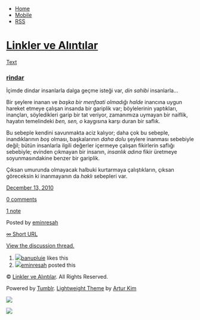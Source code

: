 -   [Home](/)
-   [Mobile](/mobile)
-   [RSS](http://eminresah.tumblr.com/rss)

[Linkler ve Alıntılar](/)
=========================

[Text](http://eminresah.tumblr.com/post/2197681876/rindar)

### [rindar](http://eminresah.tumblr.com/post/2197681876/rindar)

İçimde dindar insanlarla dalga geçme isteği var, *din sahibi*
insanlarla…

Bir şeylere inanan ve *başka bir menfaati olmadığı halde* inancına uygun
hareket etmeye çalışan insanda bir gariplik var; böylelerinin
yaptıkları, inançları, söyledikleri garip bir tat veriyor, zamanımıza
uymayan bir naiflik, hayatın temelindeki *ben, sen, o* kaygısına karşı
duran bir saflık.

Bu sebeple kendini savunmakta aciz kalıyor; daha çok bu sebeple,
inandıklarının *boş* olması, başkalarının *daha dolu* şeylere inanması
sebebiyle değil; bütün insanlarla ilgili değerler içermeye çalışan
fikirlerin saflığı sebebiyle; evinden çıkmayan bir insanın, *insanlık
adına* fikir üretmeye soyunmasındakine benzer bir gariplik.

Çıksan umurunda olmayacak halbuki kurtarmaya çalıştıkların, çıksan
göreceksin ki inanmayanın da *haklı* sebepleri var.

[December 13, 2010](http://eminresah.tumblr.com/post/2197681876/rindar)

[0
comments](http://eminresah.tumblr.com/post/2197681876/rindar#disqus_thread)

[1 note](http://eminresah.tumblr.com/post/2197681876/rindar#notes)

Posted by [eminresah](http://eminresah.tumblr.com/)

[∞ Short URL](http://tmblr.co/ZWS1Oy22-VRK)

[View the discussion thread.](http://erblog.disqus.com/?url=ref)

1.  [![](http://33.media.tumblr.com/avatar_36dfba2b4338_16.png)](http://banupluie.tumblr.com/ "whatsoever ")[banupluie](http://banupluie.tumblr.com/ "whatsoever")
    likes this
2.  [![](http://38.media.tumblr.com/avatar_06c8562d8d9e_16.png)](http://eminresah.tumblr.com/ "Linkler ve Alıntılar")[eminresah](http://eminresah.tumblr.com/ "Linkler ve Alıntılar")
    posted this

© [Linkler ve Alıntılar](/). All Rights Reserved.

Powered by [Tumblr](http://tumblr.com). [Lightweight
Theme](http://www.tumblr.com/theme/10820) by [Artur
Kim](http://arturkim.com)

![](https://px.srvcs.tumblr.com/impixu?T=1434918840&J=eyJ0eXBlIjoidXJsIiwidXJsIjoiaHR0cDpcL1wvZW1pbnJlc2FoLnR1bWJsci5jb21cL3Bvc3RcLzIxOTc2ODE4NzZcL3JpbmRhciIsInJlcXR5cGUiOjAsInJvdXRlIjoiXC9wb3N0XC86aWRcLzpzdW1tYXJ5Iiwibm9zY3JpcHQiOjF9&U=PONLHEDAHH&K=93bc69021010de3d4007f47cc42ab719da5bc498740a7c9a7dd11c7d6b4f4bd9&R=)

![](https://px.srvcs.tumblr.com/impixu?T=1434918840&J=eyJ0eXBlIjoicG9zdCIsInVybCI6Imh0dHA6XC9cL2VtaW5yZXNhaC50dW1ibHIuY29tXC9wb3N0XC8yMTk3NjgxODc2XC9yaW5kYXIiLCJyZXF0eXBlIjowLCJyb3V0ZSI6IlwvcG9zdFwvOmlkXC86c3VtbWFyeSIsInBvc3RzIjpbeyJwb3N0aWQiOiIyMTk3NjgxODc2IiwiYmxvZ2lkIjoiMzY0ODAyOCIsInNvdXJjZSI6MzN9XSwibm9zY3JpcHQiOjF9&U=KPLKMOKLPA&K=d6af9d922a7b77f77288623dbdac399663731565065823b4a267dd5081e740eb&R=)

